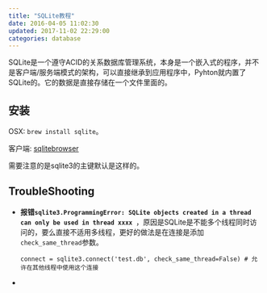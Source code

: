 ```yaml
---
title: "SQLite教程"
date: 2016-04-05 11:02:30
updated: 2017-11-02 22:29:00
categories: database
---
```

SQLite是一个遵守ACID的关系数据库管理系统，本身是一个嵌入式的程序，并不是客户端/服务端模式的架构，可以直接继承到应用程序中，Pyhton就内置了SQLite的。它的数据是直接存储在一个文件里面的。

## 安装

OSX: `brew install sqlite`。

客户端: [sqlitebrowser](https://github.com/sqlitebrowser/sqlitebrowser)

需要注意的是sqlite3的主键默认是这样的。

## TroubleShooting

- **报错`sqlite3.ProgrammingError: SQLite objects created in a thread can only be used in thread xxxx `**，原因是SQLite是不能多个线程同时访问的，要么直接不适用多线程，更好的做法是在连接是添加`check_same_thread`参数。

  ```shell
  connect = sqlite3.connect('test.db', check_same_thread=False) # 允许在其他线程中使用这个连接
  ```

- ​